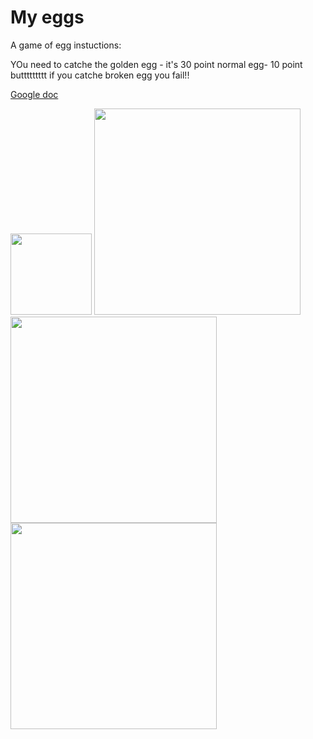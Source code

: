 # My eggs

A game of egg
 instuctions:
 
 YOu need to catche the golden egg - it's 30 point normal egg- 10 point 
 buttttttttt
 if you catche broken egg you fail!!
 
 <a href="https://docs.google.com/document/d/1reqVD_1FHAYdy3vBvJfsVBpHbERd-3TNeo_2nWO9BrI/edit?ts=5885273f">Google doc</a>
 
<img src="/app/src/main/res/drawable/egg.png" width="130" heigth="160">  
<img src="/app/src/main/res/drawable/1.png" width="330" heigth="360">   <img src="/app/src/main/res/drawable/3.png" width="330" heigth="360">  <img src="/app/src/main/res/drawable/4.png" width="330" heigth="360">  
